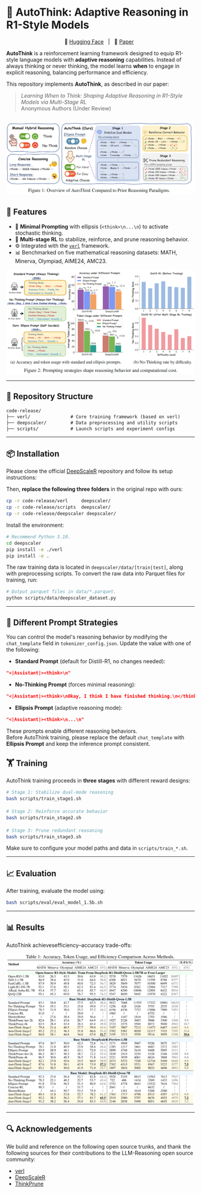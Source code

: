 
# 🧠 AutoThink: Adaptive Reasoning in R1-Style Models


<p align="center">
          🤗 <a href="https://huggingface.co/Qwen">Hugging Face</a>&nbsp&nbsp | &nbsp&nbsp📑 <a href="https://modelscope.cn/organization/qwen">Paper</a>&nbsp&nbsp
</p>


<!-- <p align="center">
          💜 <a href="https://chat.qwen.ai/"><b>Qwen Chat</b></a>&nbsp&nbsp | &nbsp&nbsp🤗 <a href="https://huggingface.co/Qwen">Hugging Face</a>&nbsp&nbsp | &nbsp&nbsp🤖 <a href="https://modelscope.cn/organization/qwen">ModelScope</a>&nbsp&nbsp | &nbsp&nbsp 📑 Paper &nbsp&nbsp | &nbsp&nbsp 📑 <a href="https://qwenlm.github.io/blog/qwen3/">Blog</a> &nbsp&nbsp ｜ &nbsp&nbsp📖 <a href="https://qwen.readthedocs.io/">Documentation</a>
<br>
🖥️ <a href="https://huggingface.co/spaces/Qwen/Qwen3-Demo">Demo</a>&nbsp&nbsp | &nbsp&nbsp💬 <a href="https://github.com/QwenLM/Qwen/blob/main/assets/wechat.png">WeChat (微信)</a>&nbsp&nbsp | &nbsp&nbsp🫨 <a href="https://discord.gg/CV4E9rpNSD">Discord</a>&nbsp&nbsp
</p> -->


**AutoThink** is a reinforcement learning framework designed to equip R1-style language models with **adaptive reasoning** capabilities. Instead of always thinking or never thinking, the model learns **when** to engage in explicit reasoning, balancing performance and efficiency.

This repository implements **AutoThink**, as described in our paper:

> *Learning When to Think: Shaping Adaptive Reasoning in R1-Style Models via Multi-Stage RL*  
> Anonymous Authors (Under Review)

![framework1](./assets/1.png)
---

## 🚀 Features

- 🧩 **Minimal Prompting** with ellipsis (`<think>\n...\n`) to activate stochastic thinking.
- 🎯 **Multi-stage RL** to stabilize, reinforce, and prune reasoning behavior.
- ⚙️ Integrated with the [`verl`](https://github.com/volcengine/verl) framework.
- 📊 Benchmarked on five mathematical reasoning datasets: MATH, Minerva, Olympiad, AIME24, AMC23.

![framework2](./assets/2.png)

---

## 📁 Repository Structure

```
code-release/
├── verl/               # Core training framework (based on verl)
├── deepscaler/         # Data preprocessing and utility scripts
├── scripts/            # Launch scripts and experiment configs
```

---

## 📦 Installation

Please clone the official [DeepScaleR](https://github.com/agentica-project/rllm) repository and follow its setup instructions:

Then, **replace the following three folders** in the original repo with ours:

```bash
cp -r code-release/verl     deepscaler/
cp -r code-release/scripts  deepscaler/
cp -r code-release/deepscaler deepscaler/
```

Install the environment:
```bash
# Recommend Python 3.10.
cd deepscaler
pip install -e ./verl
pip install -e .
```

The raw training data is located in `deepscaler/data/[train|test]`, along with preprocessing scripts. To convert the raw data into Parquet files for training, run:

```bash
# Output parquet files in data/*.parquet.
python scripts/data/deepscaler_dataset.py
```

---

## 🧠 Different Prompt Strategies

You can control the model's reasoning behavior by modifying the `chat_template` field in `tokenizer_config.json`. Update the value with one of the following:

- **Standard Prompt** (default for Distill-R1, no changes needed):

```json
"<|Assistant|><think>\n"
```

- **No-Thinking Prompt** (forces minimal reasoning):

```json
"<|Assistant|><think>\nOkay, I think I have finished thinking.\n</think>\n\n"
```


- **Ellipsis Prompt** (adaptive reasoning mode):

```json
"<|Assistant|><think>\n...\n"
```


These prompts enable different reasoning behaviors.  
Before AutoThink training, please replace the default `chat_template` with **Ellipsis Prompt** and keep the inference prompt consistent.



## 🏋️ Training

AutoThink training proceeds in **three stages** with different reward designs:

```bash
# Stage 1: Stabilize dual-mode reasoning
bash scripts/train_stage1.sh

# Stage 2: Reinforce accurate behavior
bash scripts/train_stage2.sh

# Stage 3: Prune redundant reasoning
bash scripts/train_stage3.sh
```

Make sure to configure your model paths and data in `scripts/train_*.sh`.


---

## 📈 Evaluation

After training, evaluate the model using:

```bash
bash scripts/eval/eval_model_1.5b.sh
```


---


## 📊 Results

AutoThink achievesefficiency–accuracy trade-offs:

![results](./assets/3.png)

---

<!-- ## 📄 Citation

```bibtex

```

--- -->

## 🔍 Acknowledgements

We build and reference on the following open source trunks, and thank the following sources for their contributions to the LLM-Reasoning open source community:
- [verl](https://github.com/volcengine/verl)
- [DeepScaleR](https://github.com/agentica-project/rllm)
- [ThinkPrune](https://github.com/UCSB-NLP-Chang/ThinkPrune)
